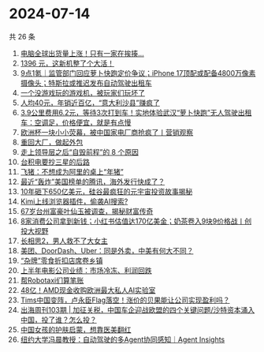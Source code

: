 # 2024-07-14

共 26 条

<!-- BEGIN 36KR -->
<!-- 最后更新时间 2024-07-14 01:00:59 +0800 -->
1. [电脑全球出货量上涨！只有一家在挨揍…](https://36kr.com/p/2859416606428032)
1. [1396 元，这新机整了个大活！](https://36kr.com/p/2859417245010569)
1. [9点1氪｜监管部门回应萝卜快跑定价争议；iPhone 17顶配或配备4800万像素摄像头；特斯拉或推迟发布自动驾驶出租车](https://36kr.com/p/2859535000832649)
1. [一个没游戏玩的游戏机，被玩家们玩坏了](https://36kr.com/p/2860178497915778)
1. [人均40元，年销近百亿，“意大利沙县”赚疯了](https://36kr.com/p/2859375618689665)
1. [3.9公里费用6.2元，等待3次打到车！实地体验武汉“萝卜快跑”无人驾驶出租车：空调足，价格便宜，就是有点慢](https://36kr.com/p/2859348126534272)
1. [欧洲杯一块小小荧幕，被中国家电厂商抢疯了丨营销观察](https://36kr.com/p/2859034692488071)
1. [重回大厂，做起外包](https://36kr.com/p/2860382191684227)
1. [走上领导层之后“自毁前程”的 8 个原因](https://36kr.com/p/2854622453910400)
1. [台积电要抄三星的后路](https://36kr.com/p/2860213309836161)
1. [飞猪：不想成为阿里的桌上“年猪”](https://36kr.com/p/2859202327435651)
1. [最近“轰炸”美国榜单的腾讯，海外发行快成了？](https://36kr.com/p/2859389904161408)
1. [10年砸下650亿美元，硅谷最疯狂的元宇宙投资故事揭秘](https://36kr.com/p/2859266453834631)
1. [Kimi上线浏览器插件，偷袭AI搜索?](https://36kr.com/p/2859202087967617)
1. [67岁台州富豪叶仙玉被调查，揭秘财富传奇](https://36kr.com/p/2859463465949572)
1. [8家消费公司拿到新钱；小红书估值达170亿美金；奶茶卷入9块9价格战丨创投大视野](https://36kr.com/p/2859113196751748)
1. [长相思2，男人救不了大女主](https://36kr.com/p/2860099580693380)
1. [美团、DoorDash、Uber：同是外卖，中美有何大不同？](https://36kr.com/p/2859313415588744)
1. [“杂牌”零食折扣店席卷乡镇](https://36kr.com/p/2859314699799174)
1. [上半年电影公司业绩：市场冷冻、利润回跌](https://36kr.com/p/2859456212126341)
1. [帮Robotaxi们算笔账](https://36kr.com/p/2859325664775047)
1. [48亿！AMD现金收购欧洲最大私人AI实验室](https://36kr.com/p/2859266181319554)
1. [Tims中国变阵，卢永臣Flag落空！涨价的贝果能让公司实现盈利吗？](https://36kr.com/p/2859897022568838)
1. [出海周刊103期 | 加征关税，中国车企迎战欧盟的四个关键问题/沙特资本涌入中国，投了谁？怎么投？](https://36kr.com/p/2859258541247105)
1. [中国女孩的护肤启蒙，想靠医美翻红](https://36kr.com/p/2860012605082501)
1. [纽约大学冯晨教授：自动驾驶的多Agent协同感知｜Agent Insights](https://36kr.com/p/2858957183916423)
<!-- END 36KR -->
